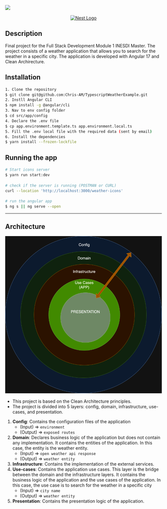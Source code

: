 <a href="https://www.inesdi.com/landing-maestrias/" target="blank"><img src="https://www.lectiva.com/assets/es/logos/centro/id/126420/size/m.jpg" ></a>

<p align="center">
  <a href="https://angular.dev/" target="blank"><img src="https://miro.medium.com/v2/resize:fit:1200/1*ltflx9wC-GBuLfnCpMkeLw.png" width="200" alt="Nest Logo" /></a>
</p>

## Description

Final project for the Full Stack Development Module 1 INESDI Master. The project consists of a weather application that allows you to search for the weather in a specific city. The application is developed with Angular 17 and Clean Archirecture.

## Installation

```bash
1. Clone the repository
$ git clone git@github.com:Chris-AM/TypescriptWeatherExample.git
2. Instll Angular CLI
$ npm install -g @angular/cli
3. Nav to env config folder
$ cd src/app/config
4. Declare the .env file
$ cp app.environment.template.ts app.environment.local.ts
5. Fill the .env local file with the required data (sent by email)
6. Install the dependencies
$ yarn install --frozen-lockfile
```

## Running the app

```bash
# Start icons server
$ yarn run start:dev

# check if the server is running (POSTMAN or CURL)
curl --location 'http://localhost:3000/weather-icons'

# run the angular app
$ ng s || ng serve --open
```
***

## Architecture
<p align="center">
 <img src="src/assets/layers.png" width="600" alt="Nest Logo" />
</p>

- This project is based on the Clean Architecture principles.
- The project is divided into 5 layers: config, domain, infrastructure, use-cases, and presentation.
1) **Config**: Contains the configuration files of the application 
    - (Input) => `environment`
    - (Output) => `exposed routes`
2) **Domain**: Declares business logic of the application but does not contain any implementation. It contains the entities of the application. In this case, the entity is the weather entity.
    - (Input) => `open weather api response`
    - (Output) => `weather entity`
3) **Infrastructure**: Contains the implementation of the external services.
4) **Use-cases**: Contains the application use cases. This layer is the bridge between the domain and the infrastructure layers. It contains the business logic of the application and the use cases of the application. In this case, the use case is to search for the weather in a specific city
    - (Input) => `city name`
    - (Output) => `weather entity`
5) **Presentation**: Contains the presentation logic of the application.

